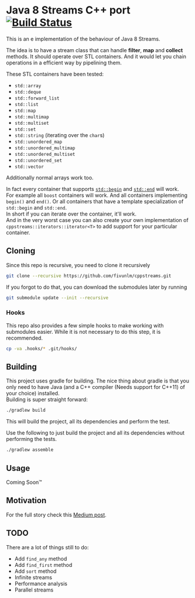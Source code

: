# Java 8 Streams C++ port [![Build Status](https://travis-ci.org/fivunlm/cppstreams.svg?branch=master)](https://travis-ci.org/fivunlm/cppstreams)

This is an e implementation of the behaviour of Java 8 Streams.

The idea is to have a stream class that can handle **filter**, **map** and **collect** methods. It should operate over STL containers. And it would let you
chain operations in a efficient way by pipelining them.

These STL containers have been tested:
* `std::array`
* `std::deque`
* `std::forward_list`
* `std::list`
* `std::map`
* `std::multimap`
* `std::multiset`
* `std::set`
* `std::string` (iterating over the `char`s)
* `std::unordered_map`
* `std::unordered_multimap`
* `std::unordered_multiset`
* `std::unordered_set`
* `std::vector`

Additionally normal arrays work too.

In fact every container that supports [`std::begin`](https://en.cppreference.com/w/cpp/iterator/begin) and
[`std::end`](https://en.cppreference.com/w/cpp/iterator/begin) will work.  
For example all `boost` containers will work. And all containers implementing `begin()` and `end()`. Or all containers that have a template specialization of
`std::begin` and `std::end`.  
In short if you can iterate over the container, it'll work.  
And in the very worst case you can also create your own implementation of `cppstreams::iterators::iterator<T>` to add support for your particular container.

## Cloning

Since this repo is recursive, you need to clone it recursively

```sh
git clone --recursive https://github.com/fivunlm/cppstreams.git
```

If you forgot to do that, you can download the submodules later by running

```sh
git submodule update --init --recursive
```

### Hooks

This repo also provides a few simple hooks to make working with submodules easier. While it is not necessary to do this step, it is recommended.

```sh
cp -va .hooks/* .git/hooks/
```

## Building

This project uses gradle for building. The nice thing about gradle is that you only need to have Java (and a C++ compiler (Needs support for C++11) of your
choice) installed.  
Building is super straight forward:

```sh
./gradlew build
```

This will build the project, all its dependencies and perform the test.

Use the following to just build the project and all its dependencies without performing the tests.

```sh
./gradlew assemble
```

## Usage

Coming Soon&trade;

## Motivation

For the full story check this [Medium post](https://medium.com/@lopez.fernando.damian/java-8-streams-c-port-9aaaed28b81a#.qml1he9ez).

## TODO

There are a lot of things still to do:

* Add `find_any` method
* Add `find_first` method
* Add `sort` method
* Infinite streams
* Performance analysis
* Parallel streams
